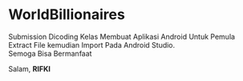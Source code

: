 # WorldBillionaires <br>
Submission Dicoding Kelas Membuat Aplikasi Android Untuk Pemula <br>
Extract File kemudian Import Pada Android Studio.<br>
Semoga Bisa Bermanfaat

Salam, <b>RIFKI</b>
